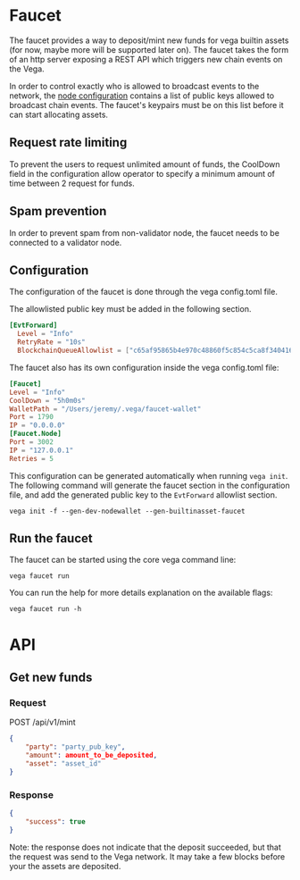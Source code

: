 # Faucet

The faucet provides a way to deposit/mint new funds for vega builtin assets (for
now, maybe more will be supported later on). The faucet takes the form of an
http server exposing a REST API which triggers new chain events on the Vega.

In order to control exactly who is allowed to broadcast events to the network,
the [node configuration](../config/) contains a list of public keys allowed to
broadcast chain events. The faucet's keypairs must be on this list before it can
start allocating assets.

## Request rate limiting

To prevent the users to request unlimited amount of funds, the CoolDown field in
the configuration allow operator to specify a minimum amount of time between 2
request for funds.

## Spam prevention

In order to prevent spam from non-validator node, the faucet needs to be
connected to a validator node.

## Configuration

The configuration of the faucet is done through the vega config.toml file.

The allowlisted public key must be added in the following section.

```toml
[EvtForward]
  Level = "Info"
  RetryRate = "10s"
  BlockchainQueueAllowlist = ["c65af95865b4e970c48860f5c854c5ca8f340416372f9e72a98ff09e365aa0cf"]
```

The faucet also has its own configuration inside the vega config.toml file:

```toml
[Faucet]
Level = "Info"
CoolDown = "5h0m0s"
WalletPath = "/Users/jeremy/.vega/faucet-wallet"
Port = 1790
IP = "0.0.0.0"
[Faucet.Node]
Port = 3002
IP = "127.0.0.1"
Retries = 5
```

This configuration can be generated automatically when running `vega init`. The
following command will generate the faucet section in the configuration file,
and add the generated public key to the `EvtForward` allowlist section.

```shell
vega init -f --gen-dev-nodewallet --gen-builtinasset-faucet
```

## Run the faucet

The faucet can be started using the core vega command line:

```shell
vega faucet run
```

You can run the help for more details explanation on the available flags:

```
vega faucet run -h
```

# API

## Get new funds

### Request

POST /api/v1/mint

```json
{
	"party": "party_pub_key",
	"amount": amount_to_be_deposited,
	"asset": "asset_id"
}
```

### Response

```json
{
	"success": true
}
```

Note: the response does not indicate that the deposit succeeded, but that the
request was send to the Vega network. It may take a few blocks before your the
assets are deposited.
